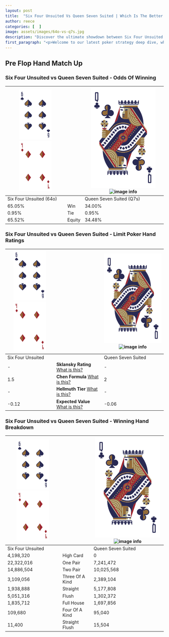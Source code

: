 ```yaml
---
layout: post
title:  "Six Four Unsuited Vs Queen Seven Suited | Which Is The Better Hand In Poker? A Complete Guide"
author: reece
categories: [  ]
image: assets/images/64o-vs-q7s.jpg
description: "Discover the ultimate showdown between Six Four Unsuited and Queen Seven Suited in poker! Uncover the odds, strategies, and scenarios where one hand triumphs over the other. Get ready to up your poker game with this thrilling analysis."
first_paragraph: "<p>Welcome to our latest poker strategy deep dive, where we're pitting two distinct hands against each other in a high-stakes showdown: Six Four Unsuited vs Queen Seven Suited.</p><p>In the dynamic world of poker, every decision counts, and knowing which hand holds the upper hand is key to your success at the table.</p><p>In this article, we'll dissect these two hands, explore the scenarios where one dominates the other, and equip you with the knowledge to make strategic choices that can tip the odds in your favor.</p><p>Get ready to unravel the intriguing dynamics of these poker hands and elevate your game to new heights.</p>"
---
```




[comment]: # (sp0)

## Pre Flop Hand Match Up

<div class="table hand-ratings" markdown="1"> 



### Six Four Unsuited vs Queen Seven Suited - Odds Of Winning


    
| ![image info](assets/images/hand1/6.png) ![image info](assets/images/hand1/4o.png) |  | ![image info](assets/images/hand2/Q.png) ![image info](assets/images/hand2/7s.png) |
| -------- | -------- | -------- |
| Six Four Unsuited (64o) |  | Queen Seven Suited (Q7s) |
| 65.05% | Win | 34.00% |
| 0.95% | Tie | 0.95% |
| 65.52% | Equity | 34.48% |




[comment]: # (sp1)



### Six Four Unsuited vs Queen Seven Suited - Limit Poker Hand Ratings


    
| ![image info](assets/images/hand1/6.png) ![image info](assets/images/hand1/4o.png) |  | ![image info](assets/images/hand2/Q.png) ![image info](assets/images/hand2/7s.png) |
| -------- | -------- | -------- |
| Six Four Unsuited |  | Queen Seven Suited |
| - | **Sklansky Rating** [What is this?](/sklansky-rating-explained) | - |
| 1.5 | **Chen Formula** [What is this?](/chen-formula-explained) | 2 |
| - | **Hellmuth Tier** [What is this?](/Hellmuth-tier-explained) | - |
| -0.12 | **Expected Value** [What is this?](/expected-value-explained) | -0.06 |




[comment]: # (sp2)



### Six Four Unsuited vs Queen Seven Suited - Winning Hand Breakdown


    
| ![image info](assets/images/hand1/6.png) ![image info](assets/images/hand1/4o.png) |  | ![image info](assets/images/hand2/Q.png) ![image info](assets/images/hand2/7s.png) |
| -------- | -------- | -------- |
| Six Four Unsuited |  | Queen Seven Suited |
| 4,198,320 | High Card | 0 |
| 22,322,016 | One Pair | 7,241,472 |
| 14,886,504 | Two Pair | 10,025,568 |
| 3,109,056 | Three Of A Kind | 2,389,104 |
| 1,938,888 | Straight | 5,177,808 |
| 5,051,316 | Flush | 1,302,372 |
| 1,835,712 | Full House | 1,697,856 |
| 109,680 | Four Of A Kind | 95,040 |
| 11,400 | Straight Flush | 15,504 |




[comment]: # (sp3)



</div>

[comment]: # (sp4)



[comment]: # (sp5)

